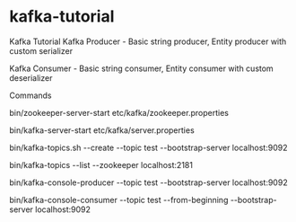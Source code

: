 # kafka-tutorial
Kafka Tutorial 
Kafka Producer - Basic string producer, Entity producer with custom serializer

Kafka Consumer - Basic string consumer, Entity consumer with custom deserializer

Commands

bin/zookeeper-server-start etc/kafka/zookeeper.properties

bin/kafka-server-start etc/kafka/server.properties

bin/kafka-topics.sh --create --topic test --bootstrap-server localhost:9092

bin/kafka-topics --list --zookeeper localhost:2181

bin/kafka-console-producer --topic test --bootstrap-server localhost:9092

bin/kafka-console-consumer --topic test --from-beginning --bootstrap-server localhost:9092
